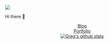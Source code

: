 ![](https://komarev.com/ghpvc/?username=your-github-username&color=081D2E)

Hi there 👋

<center>
  
[Blog](https://medium.com/@gsurma)
 <br>
[Portfolio](https://gsurma.github.io)
<br>
[![Greg's github stats](https://github-readme-stats.vercel.app/api?username=gsurma&hide=commits,prs,issues,contribs)](https://github.com/anuraghazra/github-readme-stats)
</center>
